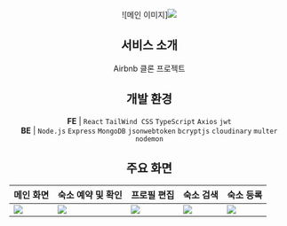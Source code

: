 <div style="text-align: center;">

![메인 이미지]<img src="https://github.com/lyg509/ecommerce-app/assets/42028747/7e7d0fb5-412d-41ab-ab31-ba6066ed09e5.png"/>

## 서비스 소개
Airbnb 클론 프로젝트

## 개발 환경
**FE** | `React` `TailWind CSS` `TypeScript` `Axios` `jwt`  
**BE** | `Node.js` `Express` `MongoDB` `jsonwebtoken` `bcryptjs` `cloudinary` `multer` `nodemon`

## 주요 화면

| 메인 화면 | 숙소 예약 및 확인 | 프로필 편집 | 숙소 검색 | 숙소 등록 |
|---|---|---|---|---|
| <img src="https://github.com/lyg509/ecommerce-app/assets/42028747/0971a128-69be-456e-ba83-1c4047a8eb2b.png"> | <img src="https://github.com/lyg509/ecommerce-app/assets/42028747/4b5d273d-e8b6-4bf1-9add-8f77c824cd6e.gif">| <img src="https://github.com/lyg509/ecommerce-app/assets/42028747/ca4fff19-9705-415b-b38f-12b8ce455afa.gif"> | <img src="https://github.com/lyg509/ecommerce-app/assets/42028747/9e8d413c-ee99-4540-91a5-339d1350c456.gif"> | <img src="https://github.com/lyg509/ecommerce-app/assets/42028747/b70c123f-9f47-4355-a38d-34f920c1a90e.gif"> |

</div>
